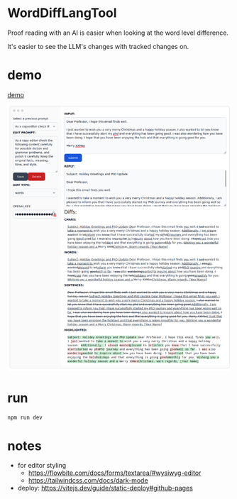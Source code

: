# WordDiffLangTool

Proof reading with an AI is easier when looking at the word level difference.

It's easier to see the LLM's changes with tracked changes on.


# demo

[demo](https://wassname.github.io/word_level_diff_writing_assistant/)

![screenshot](assets/preview.png)

# run

```npm
npm run dev
```

# notes

- for editor styling 
  - <https://flowbite.com/docs/forms/textarea/#wysiwyg-editor>
  - <https://tailwindcss.com/docs/dark-mode>
- deploy: <https://vitejs.dev/guide/static-deploy#github-pages>

